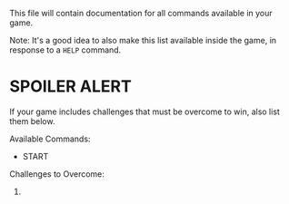 This file will contain documentation for all commands available in your game.

Note:  It's a good idea to also make this list available inside the game, in response to a `HELP` command.


# SPOILER ALERT

If your game includes challenges that must be overcome to win, also list them below.

Available Commands:

* START


Challenges to Overcome:

1. 